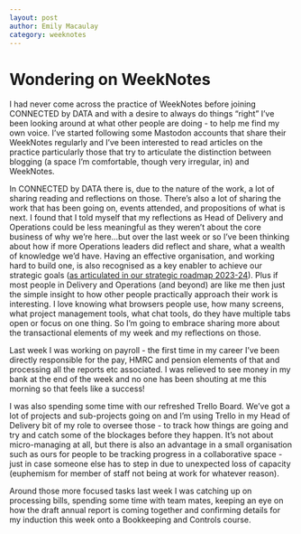 ```yaml
---
layout: post
author: Emily Macaulay
category: weeknotes
---
```


# Wondering on WeekNotes

I had never come across the practice of WeekNotes before joining CONNECTED by DATA and with a desire to always do things “right” I’ve been looking around at what other people are doing - to help me find my own voice.  I’ve started following some Mastodon accounts that share their WeekNotes regularly and I’ve been interested to read articles on the practice particularly those that try to articulate the distinction between blogging (a space I’m comfortable, though very irregular, in) and WeekNotes.

In CONNECTED by DATA there is, due to the nature of the work, a lot of sharing reading and reflections on those.  There’s also a lot of sharing the work that has been going on, events attended, and propositions of what is next.  I found that I told myself that my reflections as Head of Delivery and Operations could be less meaningful as they weren’t about the core business of why we’re here…but over the last week or so I’ve been thinking about how if more Operations leaders did reflect and share, what a wealth of knowledge we’d have.  Having an effective organisation, and working hard to build one, is also recognised as a key enabler to achieve our strategic goals ([as articulated in our strategic roadmap 2023-24](https://connectedbydata.org/resources/strategic-roadmap-2023-2024)). Plus if most people in Delivery and Operations (and beyond) are like me then just the simple insight to how other people practically approach their work is interesting.  I love knowing what browsers people use, how many screens, what project management tools, what chat tools, do they have multiple tabs open or focus on one thing. So I’m going to embrace sharing more about the transactional elements of my week and my reflections on those.

Last week I was working on payroll - the first time in my career I’ve been directly responsible for the pay, HMRC and pension elements of that and processing all the reports etc associated.  I was relieved to see money in my bank at the end of the week and no one has been shouting at me this morning so that feels like a success!

I was also spending some time with our refreshed Trello Board.  We’ve got a lot of projects and sub-projects going on and I’m using Trello in my Head of Delivery bit of my role to oversee those - to track how things are going and try and catch some of the blockages before they happen. It’s not about micro-managing at all, but there is also an advantage in a small organisation such as ours for people to be tracking progress in a collaborative space - just in case someone else has to step in due to unexpected loss of capacity (euphemism for member of staff not being at work for whatever reason).

Around those more focused tasks last week I was catching up on processing bills, spending some time with team mates, keeping an eye on how the draft annual report is coming together and confirming details for my induction this week onto a Bookkeeping and Controls course.